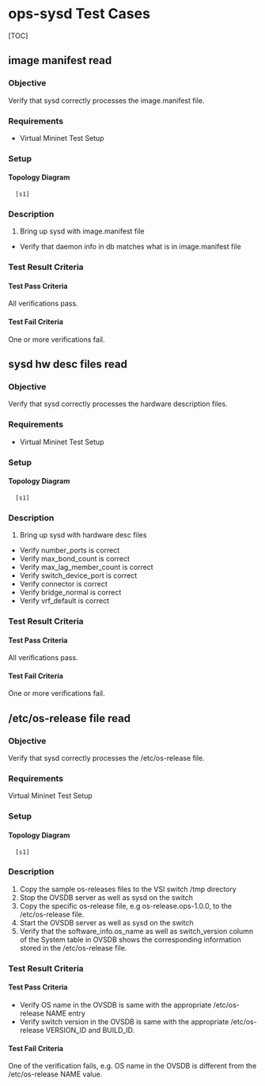 # ops-sysd Test Cases

[TOC]

##  image manifest read ##
### Objective ###
Verify that sysd correctly processes the image.manifest file.
### Requirements ###
 - Virtual Mininet Test Setup

### Setup ###
#### Topology Diagram ####
```
  [s1]
```
### Description ###
1. Bring up sysd with image.manifest file
 - Verify that daemon info in db matches what is in image.manifest file

### Test Result Criteria ###
#### Test Pass Criteria ####
All verifications pass.
#### Test Fail Criteria ####
One or more verifications fail.

## sysd hw desc files read ##
### Objective ###
Verify that sysd correctly processes the hardware description files.
### Requirements ###
 - Virtual Mininet Test Setup

### Setup ###
#### Topology Diagram ####
```
  [s1]
```
### Description ###
1. Bring up sysd with hardware desc files
 - Verify number\_ports is correct
 - Verify max\_bond\_count is correct
 - Verify max\_lag\_member\_count is correct
 - Verify switch\_device\_port is correct
 - Verify connector is correct
 - Verify bridge\_normal is correct
 - Verify vrf\_default is correct

### Test Result Criteria ###
#### Test Pass Criteria ####
All verifications pass.
#### Test Fail Criteria ####
One or more verifications fail.

## /etc/os-release file read ##
### Objective ###
Verify that sysd correctly processes the /etc/os-release file.
### Requirements ###
Virtual Mininet Test Setup

### Setup ###
#### Topology Diagram ####
```
  [s1]
```
### Description ###
1. Copy the sample os-releases files to the VSI switch /tmp directory
2. Stop the OVSDB server as well as sysd on the switch
3. Copy the specific os-release file, e.g os-release.ops-1.0.0, to the /etc/os-release file.
4. Start the OVSDB server as well as sysd on the switch
5. Verify that the software\_info.os\_name as well as
   switch\_version column of the System table in OVSDB shows the
   corresponding information stored in the /etc/os-release file.

### Test Result Criteria ###
#### Test Pass Criteria ####
- Verify OS name in the OVSDB is same with the appropriate /etc/os-release NAME entry
- Verify switch version in the OVSDB is same with the appropriate /etc/os-release VERSION\_ID and BUILD\_ID.
#### Test Fail Criteria ####
One of the verification fails, e.g. OS name in the OVSDB is different from the /etc/os-release NAME value.
